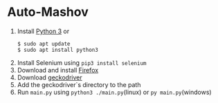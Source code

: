 # Auto-Mashov
1. Install [Python 3](https://www.python.org/downloads/)
    or 
    ```
    $ sudo apt update
    $ sudo apt install python3
    ```
2. Install Selenium using `pip3 install selenium`
2. Download and install [Firefox](https://www.mozilla.org/en-US/firefox/)
3. Download [geckodriver](https://github.com/mozilla/geckodriver/releases)
4. Add the geckodriver`s directory to the path
5. Run `main.py` using `python3 ./main.py`(linux) or `py main.py`(windows)